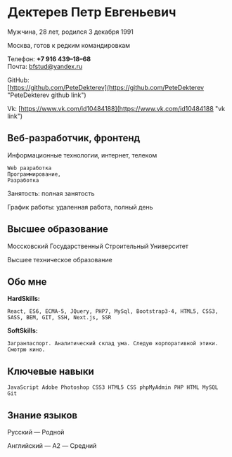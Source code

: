 # Дектерев Петр Евгеньевич
Мужчина, 28 лет, родился 3 декабря 1991

Москва, готов к редким командировкам
 
Телефон: **+7 916 439–18–68**  
Почта: [bfstud@yandex.ru](mailto:bfstud@yandex.ru "bfstud mailto link")

GitHub:  
[https://github.com/PeteDekterev](https://github.com/PeteDekterev "PeteDekterev github link")

Vk:
[https://www.vk.com/id10484188](https://www.vk.com/id10484188 "vk link")  

## Веб-разработчик, фронтенд

Информационные технологии, интернет, телеком

    Web разработка
    Программирование, 
    Разработка

Занятость: полная занятость

График работы: удаленная работа, полный день

## Высшее образование

Моссковский Государственный Строительный Университет
 
Высшее техническое образование


## Обо мне

**HardSkills:**

    React, ES6, ECMA-5, JQuery, PHP7, MySql, Bootstrap3-4, HTML5, CSS3, SASS, BEM, GIT, SSH, Next.js, SSR

**SoftSkills:** 
    
    Загранпаспорт. Аналитический склад ума. Следую корпоративной этики. Смотрю кино.


## Ключевые навыки

    JavaScript Adobe Photoshop CSS3 HTML5 CSS phpMyAdmin PHP HTML MySQL Git


## Знание языков

Русский — Родной

Английский — A2 — Средний
